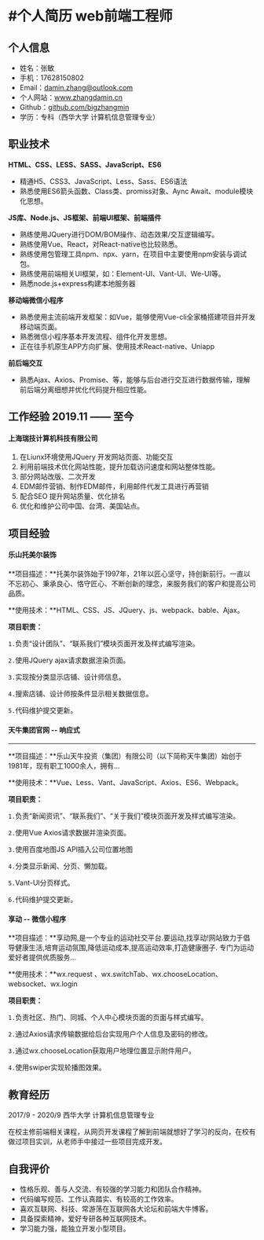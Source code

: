 # #个人简历	web前端工程师

## 个人信息

* 姓名：张敏
* 手机：17628150802
* Email：[damin.zhang@outlook.com](mailto:damin.zhang@outlook.com)
* 个人网站：www.zhangdamin.cn
* Github：[github.com/bigzhangmin](https://github.com/bigzhangmin)
* 学历：专科（西华大学 计算机信息管理专业）

## 职业技术

**HTML、CSS、LESS、SASS、JavaScript、ES6**

* 精通H5、CSS3、JavaScript、Less、Sass、ES6语法
* 熟悉使用ES6箭头函数、Class类、promiss对象、Aync Await、module模块化思想。

**JS库、Node.js、JS框架、前端UI框架、前端插件**

* 熟练使用JQuery进行DOM/BOM操作、动态效果/交互逻辑编写。
* 熟练使用Vue、React，对React-native也比较熟悉。
* 熟练使用包管理工具npm、npx、yarn，在项目中主要使用npm安装与调试包。
* 熟练使用前端相关UI框架，如：Element-UI、Vant-UI、We-UI等。
* 熟悉node.js+express构建本地服务器

**移动端微信小程序**

* 熟悉使用主流前端开发框架：如Vue，能够使用Vue-cli全家桶搭建项目并开发移动端页面。
* 熟悉微信小程序基本开发流程、组件化开发思想。
* 正在往手机原生APP方向扩展、使用技术React-native、Uniapp

**前后端交互**

* 熟悉Ajax、Axios、Promise、等，能够与后台进行交互进行数据传输，理解前后端分离细想并优化代码提升相应性能。

## 工作经验   2019.11  —— 至今

#### 上海瑞技计算机科技有限公司

1. 在Liunx环境使用JQuery 开发网站页面、功能交互
2. 利用前端技术优化网站性能，提升加载访问速度和网站整体性能。
3. 部分网站改版、二次开发
4. EDM邮件营销、制作EDM邮件，利用邮件代发工具进行再营销
5. 配合SEO 提升网站质量、优化排名
6. 优化和维护公司中国、台湾、美国站点。

## 项目经验

#### 乐山托美尔装饰

**项目描述：**托美尔装饰始于1997年，21年以匠心坚守，持创新前行。一直以不忘初心、秉承良心、恪守匠心、不断创新的理念，来服务我们的客户和提高公司品质。

**使用技术：**HTML、CSS、JS、JQuery、js、webpack、bable、Ajax。

**项目职责：**

`1.`负责“设计团队”、“联系我们”模块页面开发及样式编写渲染。

`2.`使用JQuery ajax请求数据渲染页面。

`3.`实现按分类显示店铺、设计师信息。

`4.`搜索店铺、设计师按条件显示相关数据信息。

`5.`代码维护提交更新。

#### 天牛集团官网 -- 响应式

<hr/>

**项目描述：**乐山天牛投资（集团）有限公司（以下简称天牛集团）始创于1981年，现有职工1000余人，拥有...

**使用技术：**Vue、Less、Vant、JavaScript、Axios、ES6、Webpack。

**项目职责：**

`1.`负责“新闻资讯”、“联系我们”、“关于我们”模块页面开发及样式编写渲染。

`2.`使用Vue Axios请求数据并渲染页面。

`3.`使用百度地图JS API插入公司位置地图

`4.`分类显示新闻、分页、懒加载。

`5.`Vant-UI分页样式。

`6.`代码维护提交更新。

#### 享动  -- 微信小程序

**项目描述：**享动网,是一个专业的运动社交平台.要运动,找享动!网站致力于倡导健康生活,培育运动氛围,降低运动成本,提高运动效率,打造健康圈子. 专门为运动爱好者提供优质服务...

**使用技术：**wx.request 、wx.switchTab、wx.chooseLocation、websocket、wx.login

**项目职责：**

`1.`负责社区、热门、同城、个人中心模块页面的页面与样式编写。

`2.`通过Axios请求传输数据给后台实现用户个人信息及密码的修改。

`3.`通过wx.chooseLocation获取用户地理位置显示附件用户。

`4.`使用swiper实现轮播图效果。

## 教育经历

2017/9  - 2020/9  西华大学  计算机信息管理专业

在校主修前端相关课程，从网页开发课程了解到前端就想好了学习的反向，在校有做过项目实训，从老师手中接过一些项目完成开发。

## 自我评价

* 性格乐观、善与人交流、有较强的学习能力和团队合作精神。
* 代码编写规范、工作认真踏实、有较高的工作效率。
* 喜欢互联网、科技、常游荡在互联网各大论坛和前端大牛博客。
* 具备探索精神，爱好专研各种互联网技术。
* 学习能力强，能独立开发小型项目。